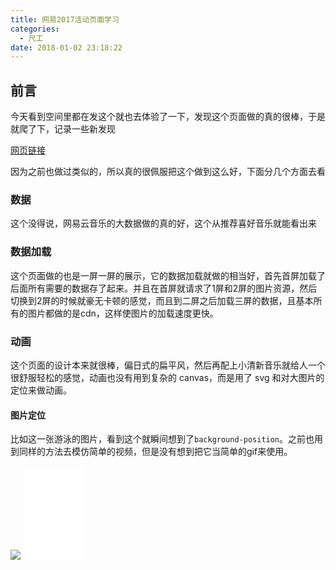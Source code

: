 ```yaml
---
title: 网易2017活动页面学习
categories:
  - 尺工
date: 2018-01-02 23:18:22
---
```

<p></p>
<!-- more -->

## 前言
今天看到空间里都在发这个就也去体验了一下，发现这个页面做的真的很棒，于是就爬了下，记录一些新发现

[网页链接](http://music.163.com/nact/year2017_29?uid=532A6E379B3834F6A508AFE156BFF50D)

因为之前也做过类似的，所以真的很佩服把这个做到这么好，下面分几个方面去看

### 数据
这个没得说，网易云音乐的大数据做的真的好，这个从推荐喜好音乐就能看出来

### 数据加载
这个页面做的也是一屏一屏的展示，它的数据加载就做的相当好，首先首屏加载了后面所有需要的数据存了起来。并且在首屏就请求了1屏和2屏的图片资源，然后切换到2屏的时候就豪无卡顿的感觉，而且到二屏之后加载三屏的数据，且基本所有的图片都做的是cdn，这样使图片的加载速度更快。

### 动画
这个页面的设计本来就很棒，偏日式的扁平风，然后再配上小清新音乐就给人一个很舒服轻松的感觉，动画也没有用到复杂的 canvas，而是用了 svg 和对大图片的定位来做动画。

#### 图片定位
比如这一张游泳的图片，看到这个就瞬间想到了`background-position`。之前也用到同样的方法去模仿简单的视频，但是没有想到把它当简单的gif来使用。

<img src="//s3.music.126.net/nact/s/client/images/year2017/p05/man_repeat.png?d8aa052%E2%80%A6">

<iframe src="/demo/demo_180102/index_man.html" frameborder="no" marginwidth="0" marginheight="0" width="100" height="150" border="1">
1

#### svg

svg这个是用了svg的动画
```js
<animateTransform attributeName="transform" attributeType="XML" type="rotate" from="0 0 0" to="360 90 90" dur="8s" repeatCount="indefinite"></animateTransform>
<animateMotion begin="-1s" dur="4s" rotate="auto" repeatCount="indefinite">
    <mpath xlink:href="#a"></mpath>
</animateMotion>
<path d="M674.09-33.84C342.94 353.33 88.03 549.27-90.66 553.98" id="a"></path>
``` 
对一些很复杂的动画用一般都是用 gif 或者是 canvas 来做，但是 gif 缺点是比较大而且模糊，canvas 则是复杂切消耗大。用 svg 的话以前觉得是兼容不好，但是看到网易都这么搞了看来也没什么了。

<iframe src="/demo/demo_180102/index_sakura.html" frameborder="no" marginwidth="0" marginheight="0" height="300" scrolling="no">
1

### 其他
还有一些动画就是一些比较简单的，图层叠加，应用时间差，利用 transition animation 来做动画，但是它的设计很好，很巧妙
布局用了px 百分比布局，并做了不同屏幕终端的适配，最小尺寸 320 * 568
整个页面估计用的是 react-cli 写的
